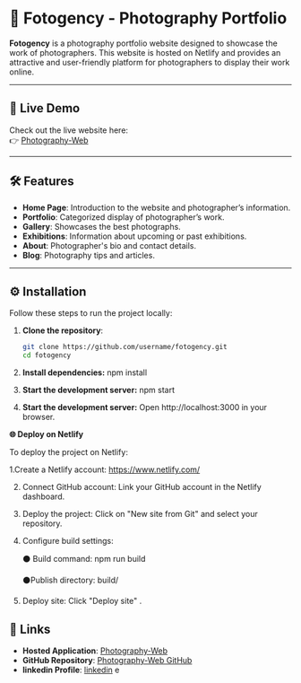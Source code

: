 # 📸 Fotogency - Photography Portfolio

**Fotogency** is a photography portfolio website designed to showcase the work of photographers. This website is hosted on Netlify and provides an attractive and user-friendly platform for photographers to display their work online.

---

## 🚀 Live Demo

Check out the live website here:  
👉 [Photography-Web](https://68ca9783f15a2911a4ec8eac--photography-webb.netlify.app/)  

---

## 🛠️ Features

- **Home Page**: Introduction to the website and photographer’s information.
- **Portfolio**: Categorized display of photographer’s work.
- **Gallery**: Showcases the best photographs.
- **Exhibitions**: Information about upcoming or past exhibitions.
- **About**: Photographer's bio and contact details.
- **Blog**: Photography tips and articles.

---

## ⚙️ Installation

Follow these steps to run the project locally:

1. **Clone the repository**:

   ```bash
   git clone https://github.com/username/fotogency.git
   cd fotogency

2. **Install dependencies:**
    npm install

3. **Start the development server:**
     npm start
   
4. **Start the development server:**
   Open http://localhost:3000 in your browser.

**🌐 Deploy on Netlify**

To deploy the project on Netlify:

1.Create a Netlify account: https://www.netlify.com/

2. Connect GitHub account: Link your GitHub account in the Netlify dashboard.

3. Deploy the project: Click on "New site from Git" and select your repository.

4. Configure build settings:

   ⚫ Build command: npm run build

   ⚫Publish directory: build/

5. Deploy site: Click "Deploy site" .

## 🔗 Links

- **Hosted Application**: [Photography-Web](https://68ca9783f15a2911a4ec8eac--photography-webb.netlify.app/)  
- **GitHub Repository**: [Photography-Web GitHub](https://github.com/PL7822/Photography-Web)
- **linkedin Profile**: [linkedin](https://www.linkedin.com/in/pritam-lendale-398172353?utm_source=share&utm_campaign=share_via&utm_content=profile&utm_medium=android_app)  e


   
